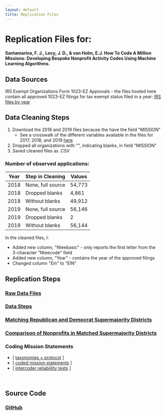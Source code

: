 ```yaml
---
layout: default
title: Replication Files
---
```


# Replication Files for:

#### Santamarina, F. J., Lecy, J. D., & van Holm, E.J. How To Code A Million Missions: Developing Bespoke Nonprofit Activity Codes Using Machine Learning Algorithms.

## Data Sources

IRS Exempt Organizations Form 1023-EZ Approvals - the files hosted here contain all approved 1023-EZ filings for tax exempt status filed in a year: [IRS files by year](https://www.irs.gov/charities-non-profits/exempt-organizations-form-1023-ez-approvals)

## Data Cleaning Steps

1. Download the 2018 and 2019 files because the have the field "MISSION"
   * See a crosswalk of the different variables available in the files for 2017, 2018, and 2019 [here](https://github.com/fjsantam/bespoke-npo-taxonomies/blob/main/DATA/Crosswalk%20of%20variables%20across%20all%202017-2018-2019.xlsx)
2. Dropped all organizations with "", indicating blanks, in field "MISSION"
3. Saved cleaned files as .CSV

### Number of observed applications:

Year | Step in Cleaning | Values
-----|------------------|-------
2018 | None, full source | 54,773
2018 | Dropped blanks | 4,861
2018 | Without blanks | 49,912
2019 | None, full source | 56,146
2019 | Dropped blanks | 2
2019 | Without blanks | 56,144

In the cleaned files, I:
* Added new column, "Nteebasic" - only reports the first letter from the 3-character "Nteecode" field
* Added new column, "Year" - contains the year of the approved filings
* Changed column "Ein" to "EIN"

## Replication Steps

### [Raw Data Files](https://github.com/lecy/political-ideology-of-nonprofits/tree/master/DATA/01-raw-data)

### [Data Steps](/CODE/01-data-steps.html)

### [Matching Republican and Democrat Supermajority Districts](/CODE/02-matching.html)

### [Comparison of Nonprofits in Matched Supermajority Districts](/CODE/03-spatial-join-nonprofits-to-vtds.R)

### Coding Mission Statements  

- [ [taxonomies + protocol](assets/mission-coding-protocols-final.pdf) ]  
- [ [coded mission statements](https://github.com/lecy/political-ideology-of-nonprofits/raw/master/DATA/03-mission-statement-data/coded-mission-statements.xlsx) ]  
- [ [intercoder reliabiility tests](https://raw.githubusercontent.com/lecy/political-ideology-of-nonprofits/master/CODE/intercoder-reliability.R) ]  

<br>

## Source Code

### [GitHub](https://github.com/fjsantam/bespoke-npo-taxonomies)





